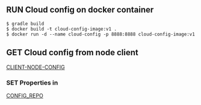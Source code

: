 ## RUN Cloud config on docker container
```
$ gradle build
$ docker build -t cloud-config-image:v1 .
$ docker run -d --name cloud-config -p 8888:8888 cloud-config-image:v1
```

## GET Cloud config from node client

[CLIENT-NODE-CONFIG](https://github.com/totxo/client-node-config)


### SET Properties in

[CONFIG_REPO](https://github.com/totxo/config-repo)